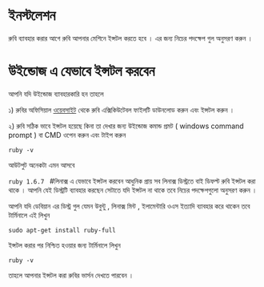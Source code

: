 # ইনস্টলেশন
রুবি ব্যাবহার করার আগে রুবি আপনার মেশিনে ইন্সটল  করতে হবে । এর জন্য নিচের পদক্ষেপ গুল অনুসরণ করুন । 
# উইন্ডোজ এ যেভাবে ইন্সটল করবেন 
আপনি যদি উইন্ডোজ ব্যাবহারকারি হন তাহলে 

১) রুবির অফিসিয়াল [ওয়েবসাইট](https://www.ruby-lang.org/en/downloads/) থেকে রুবি এক্সিকিউটেবল ফাইলটি ডাউনলোড করুন এবং ইন্সটল করুন ।

২) রুবি সঠিক ভাবে ইন্সটল হয়েছে কিনা তা দেখার জন্য উইন্ডোজ কমান্ড প্রমট ( windows command prompt ) বা CMD ওপেন করুন এবং টাইপ করুন 

```ruby -v ```

আউটপুট অনেকটা এমন আসবে 

```ruby 1.6.7 ```
#লিনাক্স এ যেভাবে ইন্সটল করবেন 
আধুনিক প্রায় সব লিনাক্স ডিস্ট্রতে বাই ডিফল্ট রুবি ইন্সটল করা থাকে । আপনি যেই ডিস্ট্রটি  ব্যাবহার করছেন সেটাতে যদি ইন্সটল না থাকে তবে নিচের পদক্ষেপগুলো অনুসরণ করুন । 

আপনি যদি ডেবিয়ান এর ডিস্ট্র গুল যেমন উবুন্টু , লিনাক্স মিন্ট , ইলামেন্টারি ওএস ইত্যাদি ব্যাবহার করে থাকেন তবে টার্মিনালে এই লিখুন 

```sudo apt-get install ruby-full ```

ইন্সটল করার পর নিশ্চিত হওয়ার জন্য টার্মিনালে লিখুন 

```ruby -v ```

তাহলে আপনার ইন্সটল করা রুবির ভার্সন দেখতে পারবেন । 


